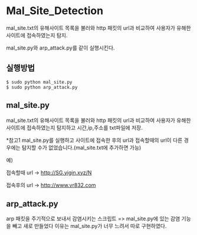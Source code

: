 # Mal_Site_Detection

mal_site.txt의 유해사이트 목록을 불러와 http 패킷의 url과 비교하여 사용자가 유해한 사이트에 접속하였는지 탐지.

mal_site.py와 arp_attack.py를 같이 실행시킨다.

실행방법
----
    $ sudo python mal_site.py 
    $ sudo python arp_attack.py


mal_site.py
-----------
mal_site.txt의 유해사이트 목록을 불러와 http 패킷의 url과 비교하여 사용자가 유해한 사이트에 접속하였는지 탐지하고 시간,ip,주소를 txt파일에 저장.


*참고1
mal_site.py를 실행하고 사이트에 접속한 후의 url과 접속할때의 url이 다른 경우에는 탐지할 수가 없었습니다.(mal_site.txt에 추가하면 가능)

예)	

접속할때 url -> http://SG.yigin.xyz/N  
	
접속후의 url -> http://www.vr832.com


arp_attack.py
-----------
arp 패킷을 주기적으로 보내서 감염시키는 스크립트 => mal_site.py에 있는 감염 기능을 빼고 새로 만들었다 이유는 mal_site.py가 너무 느려서 따로 구현하였다.
